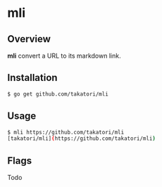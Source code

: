 # mli

## Overview

**mli** convert a URL to its markdown link.


## Installation

``` bash
$ go get github.com/takatori/mli
```

## Usage

``` bash
$ mli https://github.com/takatori/mli
[takatori/mli](https://github.com/takatori/mli)
```

## Flags

Todo

